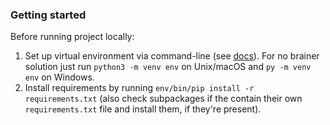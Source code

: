 ### Getting started

Before running project locally:
1. Set up virtual environment via command-line (see [docs](https://docs.python.org/3/library/venv.html)). For no brainer solution just run `python3 -m venv env` on Unix/macOS and `py -m venv env` on Windows.
2. Install requirements by running `env/bin/pip install -r requirements.txt` 
   (also check subpackages if the contain their own `requirements.txt` file and install them, if they're present).
